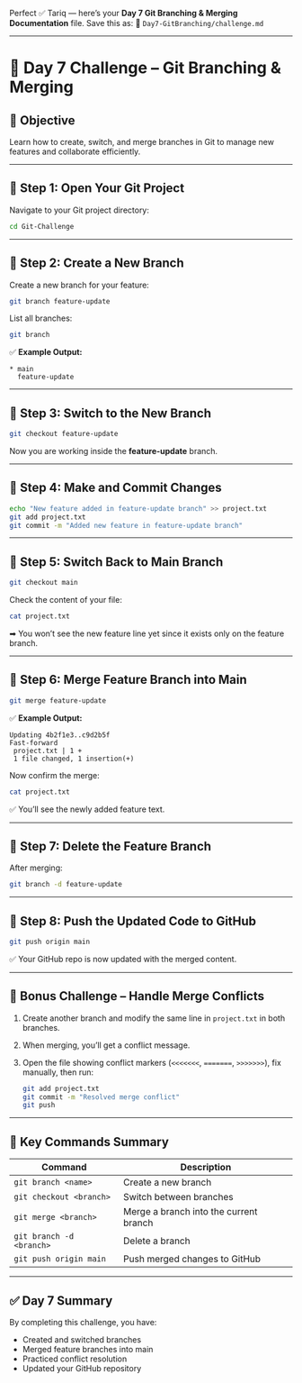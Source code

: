Perfect ✅ Tariq — here’s your **Day 7 Git Branching & Merging Documentation** file.
Save this as:
📄 `Day7-GitBranching/challenge.md`

---

# 🌿 Day 7 Challenge – Git Branching & Merging

## 🎯 **Objective**

Learn how to create, switch, and merge branches in Git to manage new features and collaborate efficiently.

---

## 📘 **Step 1: Open Your Git Project**

Navigate to your Git project directory:

```bash
cd Git-Challenge
```

---

## 📘 **Step 2: Create a New Branch**

Create a new branch for your feature:

```bash
git branch feature-update
```

List all branches:

```bash
git branch
```

✅ **Example Output:**

```
* main
  feature-update
```

---

## 📘 **Step 3: Switch to the New Branch**

```bash
git checkout feature-update
```

Now you are working inside the **feature-update** branch.

---

## 📘 **Step 4: Make and Commit Changes**

```bash
echo "New feature added in feature-update branch" >> project.txt
git add project.txt
git commit -m "Added new feature in feature-update branch"
```

---

## 📘 **Step 5: Switch Back to Main Branch**

```bash
git checkout main
```

Check the content of your file:

```bash
cat project.txt
```

➡ You won’t see the new feature line yet since it exists only on the feature branch.

---

## 📘 **Step 6: Merge Feature Branch into Main**

```bash
git merge feature-update
```

✅ **Example Output:**

```
Updating 4b2f1e3..c9d2b5f
Fast-forward
 project.txt | 1 +
 1 file changed, 1 insertion(+)
```

Now confirm the merge:

```bash
cat project.txt
```

✅ You’ll see the newly added feature text.

---

## 📘 **Step 7: Delete the Feature Branch**

After merging:

```bash
git branch -d feature-update
```

---

## 📘 **Step 8: Push the Updated Code to GitHub**

```bash
git push origin main
```

✅ Your GitHub repo is now updated with the merged content.

---

## 🧠 **Bonus Challenge – Handle Merge Conflicts**

1. Create another branch and modify the same line in `project.txt` in both branches.
2. When merging, you’ll get a conflict message.
3. Open the file showing conflict markers (`<<<<<<<`, `=======`, `>>>>>>>`), fix manually, then run:

   ```bash
   git add project.txt
   git commit -m "Resolved merge conflict"
   git push
   ```

---

## 🧩 **Key Commands Summary**

| Command                  | Description                            |
| ------------------------ | -------------------------------------- |
| `git branch <name>`      | Create a new branch                    |
| `git checkout <branch>`  | Switch between branches                |
| `git merge <branch>`     | Merge a branch into the current branch |
| `git branch -d <branch>` | Delete a branch                        |
| `git push origin main`   | Push merged changes to GitHub          |

---

## ✅ **Day 7 Summary**

By completing this challenge, you have:

* Created and switched branches
* Merged feature branches into main
* Practiced conflict resolution
* Updated your GitHub repository
